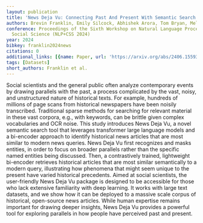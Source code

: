 ```yaml
---
layout: publication
title: 'News Deja Vu: Connecting Past And Present With Semantic Search'
authors: Brevin Franklin, Emily Silcock, Abhishek Arora, Tom Bryan, Melissa Dell
conference: Proceedings of the Sixth Workshop on Natural Language Processing and Computational
  Social Science (NLP+CSS 2024)
year: 2024
bibkey: franklin2024news
citations: 0
additional_links: [{name: Paper, url: 'https://arxiv.org/abs/2406.15593'}]
tags: [Datasets]
short_authors: Franklin et al.
---
```

Social scientists and the general public often analyze contemporary events by
drawing parallels with the past, a process complicated by the vast, noisy, and
unstructured nature of historical texts. For example, hundreds of millions of
page scans from historical newspapers have been noisily transcribed.
Traditional sparse methods for searching for relevant material in these vast
corpora, e.g., with keywords, can be brittle given complex vocabularies and OCR
noise. This study introduces News Deja Vu, a novel semantic search tool that
leverages transformer large language models and a bi-encoder approach to
identify historical news articles that are most similar to modern news queries.
News Deja Vu first recognizes and masks entities, in order to focus on broader
parallels rather than the specific named entities being discussed. Then, a
contrastively trained, lightweight bi-encoder retrieves historical articles
that are most similar semantically to a modern query, illustrating how
phenomena that might seem unique to the present have varied historical
precedents. Aimed at social scientists, the user-friendly News Deja Vu package
is designed to be accessible for those who lack extensive familiarity with deep
learning. It works with large text datasets, and we show how it can be deployed
to a massive scale corpus of historical, open-source news articles. While human
expertise remains important for drawing deeper insights, News Deja Vu provides
a powerful tool for exploring parallels in how people have perceived past and
present.